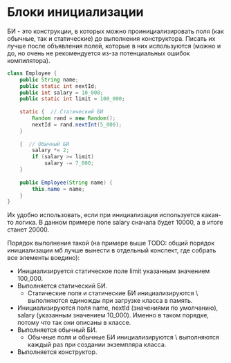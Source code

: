 # Блоки инициализации

БИ - это конструкции, в которых можно проинициализировать поля (как обычные, так и статические) до выполнения конструктора. Писать их лучше после объявления полей, которые в них используются (можно и до, но очень не рекомендуется из-за потенциальных ошибок компилятора).

```java
class Employee {
    public String name;
    public static int nextId;
    public int salary = 10_000;
    public static int limit = 100_000;
    
    static {  // Статический БИ
        Random rand = new Random();
        nextId = rand.nextInt(5_000);
    }
    
    {  // Обычный БИ
        salary *= 2;
        if (salary >= limit)
            salary -= 7_000;
    }
    
    public Employee(String name) {
        this.name = name;
    }
}

```

Их удобно использовать, если при инициализации используется какая-то логика. В данном примере поле salary сначала будет 10000, а в итоге станет 20000. 

Порядок выполнения такой (на примере выше TODO: общий порядок инициализации мб лучше вынести в отдельный конспект, где собрать все элементы воедино):

* Инициализируется статическое поле limit указанным значением 100_000.
* Выполняется статический БИ.
  * Статические поля и статические БИ инициализируются \ выполняются единожды при загрузке класса в память.
* Инициализируются поля name, nextId (значениями по умолчанию), salary (указанным значением 10_000). Именно в таком порядке, потому что так они описаны в классе.
* Выполняется обычный БИ.
  * Обычные поля и обычные БИ инициализируются \ выполняются каждый раз при создании экземпляра класса.
* Выполняется конструктор.

